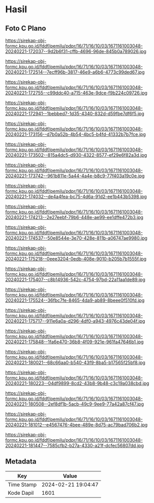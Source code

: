 # Hasil

## Foto C Plano

https://sirekap-obj-formc.kpu.go.id/fddf/pemilu/pdpr/16/71/16/10/03/1671161003048-20240221-172037--9d2b6f31-cffb-4696-96de-845b0a789026.jpg

https://sirekap-obj-formc.kpu.go.id/fddf/pemilu/pdpr/16/71/16/10/03/1671161003048-20240221-172514--7ecff96b-3817-46e9-a6b6-4773c99ded67.jpg

https://sirekap-obj-formc.kpu.go.id/fddf/pemilu/pdpr/16/71/16/10/03/1671161003048-20240221-172755--c99ddc40-a715-463e-9dce-f9b224c09726.jpg

https://sirekap-obj-formc.kpu.go.id/fddf/pemilu/pdpr/16/71/16/10/03/1671161003048-20240221-172941--1bebbed7-1d35-4340-832d-d59fbe7df6f5.jpg

https://sirekap-obj-formc.kpu.go.id/fddf/pemilu/pdpr/16/71/16/10/03/1671161003048-20240221-173156--d7b0a52b-4b54-4bc5-b4fd-41332b7b7fce.jpg

https://sirekap-obj-formc.kpu.go.id/fddf/pemilu/pdpr/16/71/16/10/03/1671161003048-20240221-173502--815a4dc5-d930-4322-8577-ef29e6f82a3d.jpg

https://sirekap-obj-formc.kpu.go.id/fddf/pemilu/pdpr/16/71/16/10/03/1671161003048-20240221-173742--961b811e-5a44-4a4e-b8c9-77f403a19c0e.jpg

https://sirekap-obj-formc.kpu.go.id/fddf/pemilu/pdpr/16/71/16/10/03/1671161003048-20240221-174032--de4a4fea-bc75-4d6a-91d2-ee1b443b5398.jpg

https://sirekap-obj-formc.kpu.go.id/fddf/pemilu/pdpr/16/71/16/10/03/1671161003048-20240221-174213--2e27eebf-79b6-448e-ae99-ee1dffe472b3.jpg

https://sirekap-obj-formc.kpu.go.id/fddf/pemilu/pdpr/16/71/16/10/03/1671161003048-20240221-174537--50e8544e-3e70-428e-811b-a06747ae9980.jpg

https://sirekap-obj-formc.kpu.go.id/fddf/pemilu/pdpr/16/71/16/10/03/1671161003048-20240221-175218--0eee3204-0edb-408e-9010-b205b7b1555f.jpg

https://sirekap-obj-formc.kpu.go.id/fddf/pemilu/pdpr/16/71/16/10/03/1671161003048-20240221-175407--c8b14936-542c-4754-97bd-22a11aa1de89.jpg

https://sirekap-obj-formc.kpu.go.id/fddf/pemilu/pdpr/16/71/16/10/03/1671161003048-20240221-175524--36fbc7fe-8465-4da9-ab89-8beee0f510fd.jpg

https://sirekap-obj-formc.kpu.go.id/fddf/pemilu/pdpr/16/71/16/10/03/1671161003048-20240221-175717--911e6a0a-d296-4df0-a943-4976c43de04f.jpg

https://sirekap-obj-formc.kpu.go.id/fddf/pemilu/pdpr/16/71/16/10/03/1671161003048-20240221-175848--1fa6e470-36b8-4f09-921e-961fa47646b1.jpg

https://sirekap-obj-formc.kpu.go.id/fddf/pemilu/pdpr/16/71/16/10/03/1671161003048-20240221-180021--68c66aa0-b540-43f9-8ba5-b17565f25bf8.jpg

https://sirekap-obj-formc.kpu.go.id/fddf/pemilu/pdpr/16/71/16/10/03/1671161003048-20240221-180223--04df9899-8cd2-43b8-9b48-c3c19a038cbd.jpg

https://sirekap-obj-formc.kpu.go.id/fddf/pemilu/pdpr/16/71/16/10/03/1671161003048-20240221-180508--2ef8df1b-5acb-49c9-9ee9-77a42a87cf47.jpg

https://sirekap-obj-formc.kpu.go.id/fddf/pemilu/pdpr/16/71/16/10/03/1671161003048-20240221-181012--e4567476-4bee-489e-8d75-ac79bad706b2.jpg

https://sirekap-obj-formc.kpu.go.id/fddf/pemilu/pdpr/16/71/16/10/03/1671161003048-20240221-181447--7585cfb2-b27a-4330-a21f-dcfec56807dd.jpg


## Metadata

| Key        | Value               |
| ---------- | ------------------- |
| Time Stamp | 2024-02-21 19:04:47 |
| Kode Dapil | 1601                |



